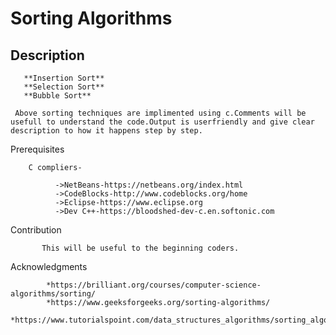 # Sorting Algorithms 

## Description

       **Insertion Sort**
       **Selection Sort**
       **Bubble Sort**
      
     Above sorting techniques are implimented using c.Comments will be usefull to understand the code.Output is userfriendly and give clear description to how it happens step by step.
      
  
  Prerequisites
  
        C compliers-
              
              ->NetBeans-https://netbeans.org/index.html
              ->CodeBlocks-http://www.codeblocks.org/home
              ->Eclipse-https://www.eclipse.org
              ->Dev C++-https://bloodshed-dev-c.en.softonic.com
              
   
 Contribution
           
           This will be useful to the beginning coders.
           
 Acknowledgments
 
            *https://brilliant.org/courses/computer-science-algorithms/sorting/
            *https://www.geeksforgeeks.org/sorting-algorithms/
            *https://www.tutorialspoint.com/data_structures_algorithms/sorting_algorithms.htm
 
